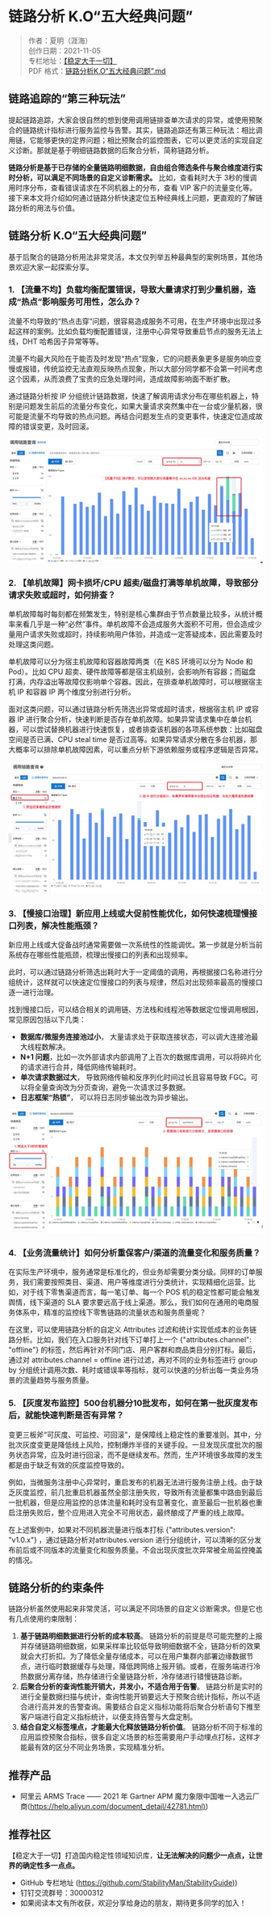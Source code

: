 # 链路分析 K.O“五大经典问题”


> 作者：夏明（涯海）    
> 创作日期：2021-11-05  
> 专栏地址：[【稳定大于一切】](https://github.com/StabilityMan/StabilityGuide)  
> PDF 格式：[链路分析K.O“五大经典问题”.md](https://github.com/StabilityMan/StabilityGuide/blob/master/docs/diagnosis/tracing/pdf/链路分析K.O“五大经典问题”.pdf)  

## 链路追踪的“第三种玩法”

提起链路追踪，大家会很自然的想到使用调用链排查单次请求的异常，或使用预聚合的链路统计指标进行服务监控与告警。其实，链路追踪还有第三种玩法：相比调用链，它能够更快的定界问题；相比预聚合的监控图表，它可以更灵活的实现自定义诊断。那就是基于明细链路数据的后聚合分析，简称链路分析。
​

**链路分析是基于已存储的全量链路明细数据，自由组合筛选条件与聚合维度进行实时分析，可以满足不同场景的自定义诊断需求。** 比如，查看耗时大于 3秒的慢调用时序分布，查看错误请求在不同机器上的分布，查看 VIP 客户的流量变化等。接下来本文将介绍如何通过链路分析快速定位五种经典线上问题，更直观的了解链路分析的用法与价值。
​

## 链路分析 K.O“五大经典问题”
基于后聚合的链路分析用法非常灵活，本文仅列举五种最典型的案例场景，其他场景欢迎大家一起探索分享。
### 1. 【流量不均】负载均衡配置错误，导致大量请求打到少量机器，造成“热点”影响服务可用性，怎么办？
流量不均导致的“热点击穿”问题，很容易造成服务不可用，在生产环境中出现过多起这样的案例。比如负载均衡配置错误，注册中心异常导致重启节点的服务无法上线，DHT 哈希因子异常等等。
​

流量不均最大风险在于能否及时发现“热点”现象，它的问题表象更多是服务响应变慢或报错，传统监控无法直观反映热点现象，所以大部分同学都不会第一时间考虑这个因素，从而浪费了宝贵的应急处理时间，造成故障影响面不断扩散。
​

通过链路分析按 IP 分组统计链路数据，快速了解调用请求分布在哪些机器上，特别是问题发生前后的流量分布变化，如果大量请求突然集中在一台或少量机器，很可能是流量不均导致的热点问题。再结合问题发生点的变更事件，快速定位造成故障的错误变更，及时回滚。

![image.png](image/链路分析_1.png)

### 2. 【单机故障】网卡损坏/CPU 超卖/磁盘打满等单机故障，导致部分请求失败或超时，如何排查？
单机故障每时每刻都在频繁发生，特别是核心集群由于节点数量比较多，从统计概率来看几乎是一种“必然”事件。单机故障不会造成服务大面积不可用，但会造成少量用户请求失败或超时，持续影响用户体验，并造成一定答疑成本，因此需要及时处理这类问题。
​

单机故障可以分为宿主机故障和容器故障两类（在 K8S 环境可以分为 Node 和 Pod）。比如 CPU 超卖、硬件故障等都是宿主机级别，会影响所有容器；而磁盘打满，内存溢出等故障仅影响单个容器。因此，在排查单机故障时，可以根据宿主机 IP 和容器 IP 两个维度分别进行分析。
​

面对这类问题，可以通过链路分析先筛选出异常或超时请求，根据宿主机 IP 或容器 IP 进行聚合分析，快速判断是否存在单机故障。如果异常请求集中在单台机器，可以尝试替换机器进行快速恢复，或者排查该机器的各项系统参数：比如磁盘空间是否已满、CPU steal time 是否过高等。如果异常请求分散在多台机器，那大概率可以排除单机故障因素，可以重点分析下游依赖服务或程序逻辑是否异常。

![image.png](image/链路分析_2.png)

### 3. 【慢接口治理】新应用上线或大促前性能优化，如何快速梳理慢接口列表，解决性能瓶颈？
新应用上线或大促备战时通常需要做一次系统性的性能调优。第一步就是分析当前系统存在哪些性能瓶颈，梳理出慢接口的列表和出现频率。
​

此时，可以通过链路分析筛选出耗时大于一定阈值的调用，再根据接口名称进行分组统计，这样就可以快速定位慢接口的列表与规律，然后对出现频率最高的慢接口逐一进行治理。
​

找到慢接口后，可以结合相关的调用链、方法栈和线程池等数据定位慢调用根因，常见原因包括以下几类：

- **数据库/微服务连接池过小**， 大量请求处于获取连接状态，可以调大连接池最大线程数解决。
- **N+1 问题**，比如一次外部请求内部调用了上百次的数据库调用，可以将碎片化的请求进行合并，降低网络传输耗时。
- **单次请求数据过大**， 导致网络传输和反序列化时间过长且容易导致 FGC。可以将全量查询改为分页查询，避免一次请求过多数据。
- **日志框架“热锁”**， 可以将日志同步输出改为异步输出。

![image.png](image/链路分析_3.png)

### 4. 【业务流量统计】如何分析重保客户/渠道的流量变化和服务质量？
在实际生产环境中，服务通常是标准化的，但业务却需要分类分级。同样的订单服务，我们需要按照类目、渠道、用户等维度进行分类统计，实现精细化运营。比如，对于线下零售渠道而言，每一笔订单、每一个 POS 机的稳定性都可能会触发舆情，线下渠道的 SLA 要求要远高于线上渠道。那么，我们如何在通用的电商服务体系中，精准的监控线下零售链路的流量状态和服务质量呢？


在这里，可以使用链路分析的自定义 Attributes 过滤和统计实现低成本的业务链路分析。比如，我们在入口服务针对线下订单打上一个 {"attributes.channel": "offline"} 的标签，然后再针对不同门店、用户客群和商品类目分别打标。最后，通过对 attributes.channel = offline 进行过滤，再对不同的业务标签进行 group by 分组统计调用次数、耗时或错误率等指标，就可以快速的分析出每一类业务场景的流量趋势与服务质量。


### 5. 【灰度发布监控】500台机器分10批发布，如何在第一批灰度发布后，就能快速判断是否有异常？
变更三板斧“可灰度、可监控、可回滚”，是保障线上稳定性的重要准则。其中，分批次灰度变更是降低线上风险，控制爆炸半径的关键手段。一旦发现灰度批次的服务状态异常，应及时进行回滚，而不是继续发布。然而，生产环境很多故障的发生都是由于缺乏有效的灰度监控导致的。


例如，当微服务注册中心异常时，重启发布的机器无法进行服务注册上线。由于缺乏灰度监控，前几批重启机器虽然全部注册失败，导致所有流量都集中路由到最后一批机器，但是应用监控的总体流量和耗时没有显著变化，直至最后一批机器也重启注册失败后，整个应用进入完全不可用状态，最终酿成了严重的线上故障。
​

在上述案例中，如果对不同机器流量进行版本打标  {"attributes.version": "v1.0.x"} ，通过链路分析对attributes.version 进行分组统计，可以清晰的区分发布前后或不同版本的流量变化和服务质量。不会出现灰度批次异常被全局监控掩盖的情况。


## 链路分析的约束条件
链路分析虽然使用起来非常灵活，可以满足不同场景的自定义诊断需求。但是它也有几点使用约束限制：

1. **基于链路明细数据进行分析的成本较高**。 链路分析的前提是尽可能完整的上报并存储链路明细数据，如果采样率比较低导致明细数据不全，链路分析的效果就会大打折扣。为了降低全量存储成本，可以在用户集群内部署边缘数据节点，进行临时数据缓存与处理，降低跨网络上报开销。或者，在服务端进行冷热数据分离存储，热存储进行全量链路分析，冷存储进行错慢链路诊断。
1. **后聚合分析的查询性能开销大，并发小，不适合用于告警**。 链路分析是实时的进行全量数据扫描与统计，查询性能开销要远大于预聚合统计指标，所以不适合进行高并发的告警查询。需要结合自定义指标功能将后聚合分析语句下推至客户端进行自定义指标统计，以便支持告警与大盘定制。
1. **结合自定义标签埋点，才能最大化释放链路分析价值**。 链路分析不同于标准的应用监控预聚合指标，很多自定义场景的标签需要用户手动埋点打标，这样才能最有效的区分不同业务场景，实现精准分析。


## 推荐产品
- 阿里云 ARMS Trace —— 2021 年 Gartner APM 魔力象限中国唯一入选云厂商([https://help.aliyun.com/document_detail/42781.html)](https://help.aliyun.com/document_detail/42781.html))


## 推荐社区
【稳定大于一切】打造国内稳定性领域知识库，**让无法解决的问题少一点点，让世界的确定性多一点点。**

- GitHub 专栏地址 ([https://github.com/StabilityMan/StabilityGuide)](https://github.com/StabilityMan/StabilityGuide))
- 钉钉交流群号：30000312
- 如果阅读本文有所收获，欢迎分享给身边的朋友，期待更多同学的加入！




